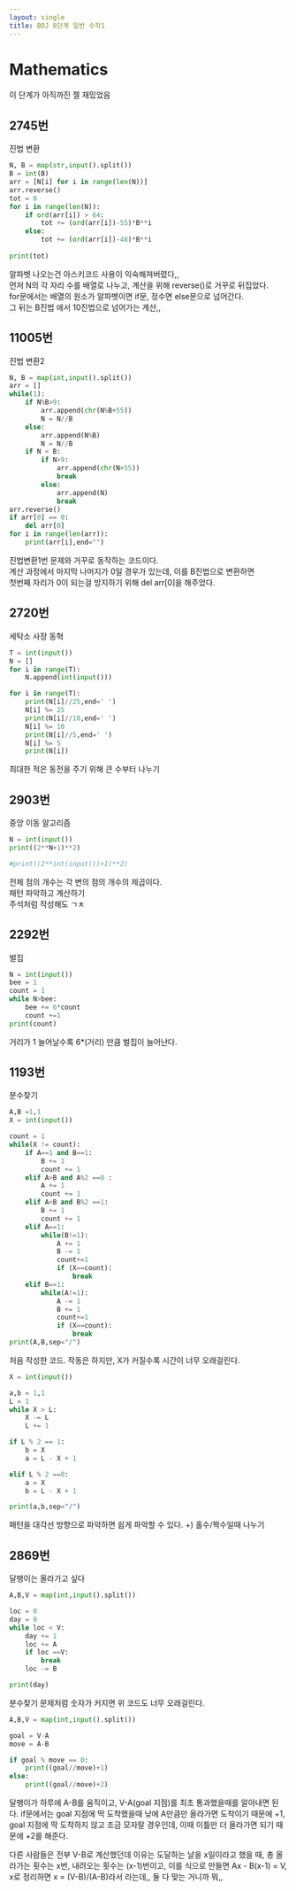 ```yaml
---
layout: single
title: BOJ 8단계 일반 수학1
---
```


# Mathematics
이 단계가 아직까진 젤 재밌었음


## 2745번  
진법 변환
```python
N, B = map(str,input().split())
B = int(B)
arr = [N[i] for i in range(len(N))]
arr.reverse()
tot = 0
for i in range(len(N)):
    if ord(arr[i]) > 64:
        tot += (ord(arr[i])-55)*B**i
    else:
        tot += (ord(arr[i])-48)*B**i
    
print(tot)
```
알파벳 나오는건 아스키코드 사용이 익숙해져버렸다,,  
먼저 N의 각 자리 수를 배열로 나누고, 계산을 위해 reverse()로 거꾸로 뒤집었다.  
for문에서는 배열의 원소가 알파벳이면 if문, 정수면 else문으로 넘어간다.  
그 뒤는 B진법 에서 10진법으로 넘어가는 계산,,  

## 11005번  
진법 변환2
```python
N, B = map(int,input().split())
arr = []
while(1):
    if N%B>9:
        arr.append(chr(N%B+55))
        N = N//B
    else:
        arr.append(N%B)
        N = N//B
    if N < B:
        if N>9:
            arr.append(chr(N+55))
            break
        else:    
            arr.append(N)
            break
arr.reverse()
if arr[0] == 0:
    del arr[0]
for i in range(len(arr)):
    print(arr[i],end="")
```
진법변환1번 문제와 거꾸로 동작하는 코드이다.  
계산 과정에서 마지막 나머지가 0일 경우가 있는데, 이를 B진법으로 변환하면  
첫번째 자리가 0이 되는걸 방지하기 위해 del arr[0]을 해주었다.  

## 2720번  
세탁소 사장 동혁
```python
T = int(input())
N = []
for i in range(T):
    N.append(int(input()))

for i in range(T):
    print(N[i]//25,end=' ')
    N[i] %= 25
    print(N[i]//10,end=' ')
    N[i] %= 10
    print(N[i]//5,end=' ')
    N[i] %= 5
    print(N[i])
```
최대한 적은 동전을 주기 위해 큰 수부터 나누기  

## 2903번  
중앙 이동 알고리즘
```python
N = int(input())
print((2**N+1)**2)

#print((2**int(input())+1)**2)
```
전체 점의 개수는 각 변의 점의 개수의 제곱이다.  
패턴 파악하고 계산하기  
주석처럼 작성해도 ㄱㅊ  

## 2292번  
벌집
```python
N = int(input())
bee = 1
count = 1
while N>bee:
    bee += 6*count
    count +=1
print(count)
```
거리가 1 늘어날수록 6*(거리) 만큼 벌집이 늘어난다.  

## 1193번  
분수찾기
```python
A,B =1,1
X = int(input())

count = 1
while(X != count):
    if A==1 and B==1:
        B += 1
        count += 1
    elif A>B and A%2 ==0 :
        A += 1
        count += 1
    elif A<B and B%2 ==1:
        B += 1
        count += 1
    elif A==1:
        while(B!=1):
            A += 1
            B -= 1
            count+=1
            if (X==count):
                break
    elif B==1:
        while(A!=1):
            A -= 1
            B += 1
            count+=1
            if (X==count):
                break
print(A,B,sep="/")
```

처음 작성한 코드. 작동은 하지만, X가 커질수록 시간이 너무 오래걸린다.  

```python
X = int(input())

a,b = 1,1
L = 1
while X > L:
    X -= L
    L += 1

if L % 2 == 1:
    b = X
    a = L - X + 1

elif L % 2 ==0:
    a = X
    b = L - X + 1

print(a,b,sep="/")
```
패턴을 대각선 방향으로 파악하면 쉽게 파악할 수 있다.
+) 홀수/짝수일때 나누기  

## 2869번  
달팽이는 올라가고 싶다
```python
A,B,V = map(int,input().split())

loc = 0
day = 0
while loc < V:
    day += 1
    loc += A
    if loc ==V:
        break
    loc -= B

print(day)
```
분수찾기 문제처럼 숫자가 커지면 위 코드도 너무 오래걸린다.
```python
A,B,V = map(int,input().split())

goal = V-A 
move = A-B

if goal % move == 0:
    print((goal//move)+1)
else:
    print((goal//move)+2)
```
달팽이가 하루에 A-B를 움직이고, V-A(goal 지점)를 최초 통과했을때를 알아내면 된다.
if문에서는 goal 지점에 딱 도착했을때 낮에 A만큼만 올라가면 도착이기 때문에 +1,  
goal 지점에 딱 도착하지 않고 조금 모자랄 경우인데, 이때 이틀만 더 올라가면 되기 때문에 +2를 해준다.  

  다른 사람들은 전부 V-B로 계산했던데 이유는 도달하는 날을 x일이라고 했을 때, 총 올라가는 횟수는 x번, 내려오는 횟수는 (x-1)번이고,
  이를 식으로 만들면 Ax - B(x-1) = V, x로 정리하면 x = (V-B)/(A-B)라서 라는데,, 둘 다 맞는 거니까 뭐,,  
